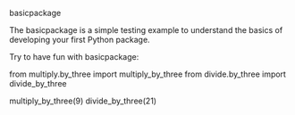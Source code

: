 basicpackage


The basicpackage is a simple testing example to understand the basics of developing your first Python package.

<!-- Install & Usage
You can install basicpackageas follows:

pip install --index-url https://test.pypi.org/simple/ --no-deps basicpackage -->



Try to have fun with basicpackage:

from multiply.by_three import multiply_by_three
from divide.by_three import divide_by_three

multiply_by_three(9)
divide_by_three(21)

